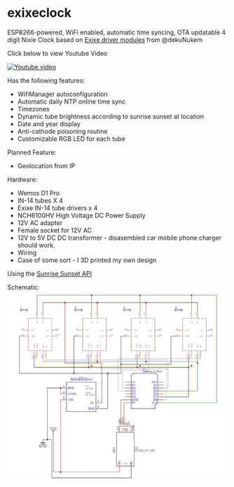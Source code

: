 # exixeclock
ESP8266-powered, WiFi enabled, automatic time syncing, OTA updatable 4 digit Nixie Clock based on [Exixe driver modules](https://github.com/dekuNukem/exixe) from @dekuNukem

Click below to view Youtube Video

[![Youtube video](https://img.youtube.com/vi/zlQQ1anih0Y/0.jpg)](https://www.youtube.com/watch?v=zlQQ1anih0Y)

Has the following features:
*   WifiManager autoconfiguration
*   Automatic daily NTP online time sync
*   Timezones
*   Dynamic tube brightness according to sunrise sunset at location
*   Date and year display
*   Anti-cathode poisoning routine
*   Customizable RGB LED for each tube

Planned Feature:
*   Geolocation from IP

Hardware:
*   Wemos D1 Pro
*   IN-14 tubes X 4
*   Exixe IN-14 tube drivers x 4
*   NCH6100HV High Voltage DC Power Supply
*   12V AC adapter
*   Female socket for 12V AC
*   12V to 5V DC DC transformer - disasembled car mobile phone charger should work.
*   Wiring
*   Case of some sort - I 3D printed my own design

Using the [Sunrise Sunset API](https://sunrise-sunset.org/api)

Schematic:
![Exixeclock Schematic](https://github.com/eben80/exixeclock/blob/master/circuit/Schematic_ExixeClock.jpg)
